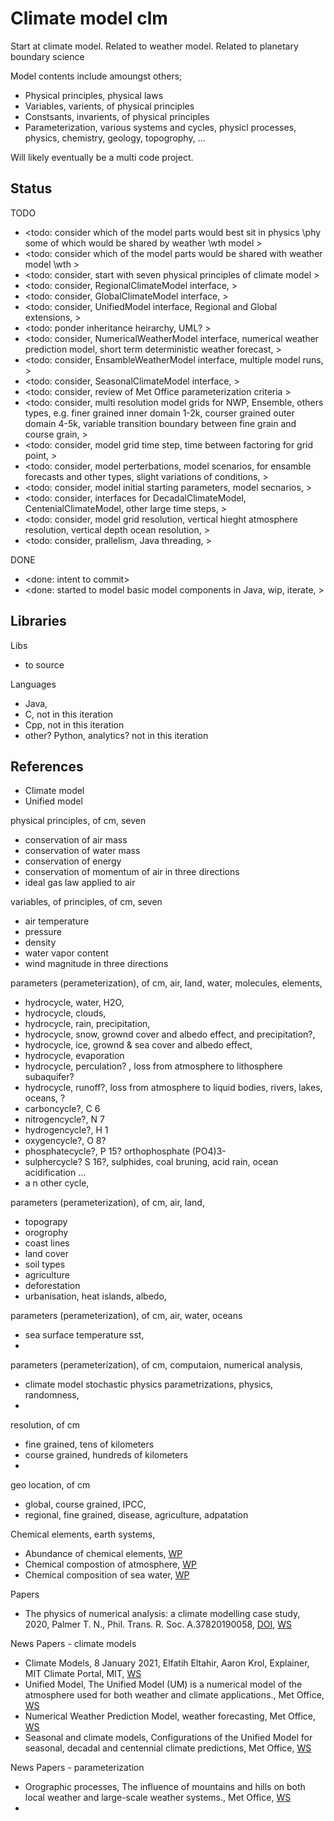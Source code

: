 # Climate model clm

Start at climate model. Related to weather model. Related to planetary boundary science

Model contents include amoungst others;
* Physical principles, physical laws
* Variables, varients, of physical principles
* Constsants, invarients, of physical principles
* Parameterization, various systems and cycles, physicl processes, physics, chemistry, geology, topogrophy, ...

Will likely eventually be a multi code project.  

## Status

TODO
* <todo: consider which of the model parts would best sit in physics \phy some of which would be shared by weather \wth model >
* <todo: consider which of the model parts would be shared with weather model \wth >
* <todo: consider, start with seven physical principles of climate model >
* <todo: consider, RegionalClimateModel interface, >
* <todo: consider, GlobalClimateModel interface, >
* <todo: consider, UnifiedModel interface, Regional and Global extensions, >
* <todo: ponder inheritance heirarchy, UML? >
* <todo: consider, NumericalWeatherModel interface, numerical weather prediction model, short term deterministic weather forecast, >
* <todo: consider, EnsambleWeatherModel interface, multiple model runs, >
* <todo: consider, SeasonalClimateModel interface, >
* <todo: consider, review of Met Office parameterization criteria >
* <todo: consider, multi resolution model grids for NWP, Ensemble, others types, e.g. finer grained inner domain 1-2k, courser grained outer domain 4-5k, variable transition boundary between fine grain and course grain, >
* <todo: consider, model grid time step, time between factoring for grid point, >
* <todo: consider, model perterbations, model scenarios, for ensamble forecasts and other types, slight variations of conditions, >
* <todo: consider, model initial starting parameters, model secnarios, >
* <todo: consider, interfaces for DecadalClimateModel, CentenialClimateModel, other large time steps, >
* <todo: consider, model grid resolution, vertical hieght atmosphere resolution, vertical depth ocean resolution, >
* <todo: consider, prallelism, Java threading, >

DONE
* <done: intent to commit>
* <done: started to model basic model components in Java, wip, iterate, >

## Libraries

Libs
* to source

Languages
* Java, 
* C, not in this iteration
* Cpp, not in this iteration
* other? Python, analytics? not in this iteration

## References

* Climate model
* Unified model

physical principles, of cm, seven
* conservation of air mass
* conservation of water mass
* conservation of energy
* conservation of momentum of air in three directions
* ideal gas law applied to air

variables, of principles, of cm, seven
* air temperature
* pressure
* density
* water vapor content
* wind magnitude in three directions

parameters (perameterization), of cm, air, land, water, molecules, elements, 
* hydrocycle, water, H2O, 
* hydrocycle, clouds, 
* hydrocycle, rain, precipitation, 
* hydrocycle, snow, grownd cover and albedo effect, and precipitation?, 
* hydrocycle, ice, grownd & sea cover and albedo effect, 
* hydrocycle, evaporation
* hydrocycle, perculation? , loss from atmosphere to lithosphere subaquifer? 
* hydrocycle, runoff?, loss from atmosphere to liquid bodies, rivers, lakes, oceans, ?
* carboncycle?, C 6
* nitrogencycle?, N 7
* hydrogencycle?, H 1
* oxygencycle?, O 8? 
* phosphatecycle?, P 15? orthophosphate (PO4)3- 
* sulphercycle? S 16?, sulphides, coal bruning, acid rain, ocean acidification ...
* a n other cycle, 

parameters (perameterization), of cm, air, land, 
* topograpy
* orogrophy
* coast lines
* land cover
* soil types
* agriculture
* deforestation
* urbanisation, heat islands, albedo,

parameters (perameterization), of cm, air, water, oceans
* sea surface temperature sst,
* 

parameters (perameterization), of cm, computaion, numerical analysis, 
* climate model stochastic physics parametrizations, physics, randomness,
* 

resolution, of cm
* fine grained, tens of kilometers
* course grained, hundreds of kilometers
* 

geo location, of cm
* global, course grained, IPCC, 
* regional, fine grained, disease, agriculture, adpatation

Chemical elements, earth systems, 
* Abundance of chemical elements, [WP](https://en.wikipedia.org/wiki/Abundance_of_the_chemical_elements)
* Chemical compostion of atmosphere, [WP](https://en.wikipedia.org/wiki/Atmosphere_of_Earth#Composition)
* Chemical composition of sea water, [WP](https://en.wikipedia.org/wiki/Seawater#Chemical_composition)

Papers
* The physics of numerical analysis: a climate modelling case study, 2020, Palmer T. N., Phil. Trans. R. Soc. A.37820190058, [DOI](http://doi.org/10.1098/rsta.2019.0058), [WS](https://royalsocietypublishing.org/doi/10.1098/rsta.2019.0058)

News Papers - climate models
* Climate Models, 8 January 2021, Elfatih Eltahir, Aaron Krol, Explainer, MIT Climate Portal, MIT, [WS](https://climate.mit.edu/explainers/climate-models)
* Unified Model, The Unified Model (UM) is a numerical model of the atmosphere used for both weather and climate applications., Met Office, [WS](https://www.metoffice.gov.uk/research/approach/modelling-systems/unified-model)
* Numerical Weather Prediction Model, weather forecasting, Met Office, [WS](https://www.metoffice.gov.uk/research/approach/modelling-systems/unified-model/weather-forecasting)
* Seasonal and climate models, Configurations of the Unified Model for seasonal, decadal and centennial climate predictions, Met Office, [WS](https://www.metoffice.gov.uk/research/approach/modelling-systems/unified-model/climate-models)

News Papers - parameterization
*  Orographic processes, The influence of mountains and hills on both local weather and large-scale weather systems., Met Office, [WS](https://www.metoffice.gov.uk/research/foundation/parametrizations/orography)
* 

